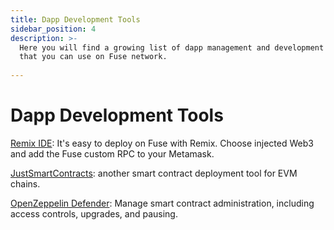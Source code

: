 ```yaml
---
title: Dapp Development Tools
sidebar_position: 4
description: >-
  Here you will find a growing list of dapp management and development tools
  that you can use on Fuse network.
  
---
```


# Dapp Development Tools

[Remix IDE](https://remix-project.org/): It's easy to deploy on Fuse with Remix. Choose injected Web3 and add the Fuse custom RPC to your Metamask.

[JustSmartContracts](https://justsmartcontracts.dev/): another smart contract deployment tool for EVM chains.&#x20;

[OpenZeppelin Defender](https://defender.openzeppelin.com): Manage smart contract administration, including access controls, upgrades, and pausing.



